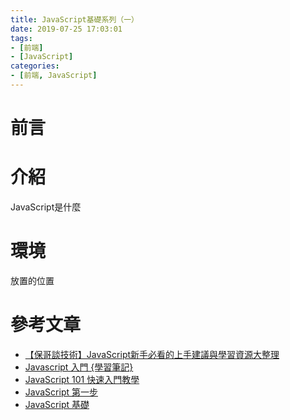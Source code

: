 ```yaml
---
title: JavaScript基礎系列（一）
date: 2019-07-25 17:03:01
tags:
- [前端]
- [JavaScript]
categories: 
- [前端, JavaScript]
---
```


# 前言
# 介紹
JavaScript是什麼
# 環境
放置的位置





# 參考文章

- [【保哥談技術】JavaScript新手必看的上手建議與學習資源大整理](https://www.ithome.com.tw/guest-post/103747)
- [Javascript 入門 {學習筆記}](https://medium.com/tkd-giant/javascript-%E5%85%A5%E9%96%80-84c4cb12d083)
- [JavaScript 101 快速入門教學](https://blog.kdchang.cc/2016/12/21/javascript101-tutorial/)
- [JavaScript 第一步](https://developer.mozilla.org/zh-TW/docs/Learn/JavaScript/First_steps)
- [JavaScript 基礎](https://developer.mozilla.org/zh-TW/docs/Learn/Getting_started_with_the_web/JavaScript_basics)